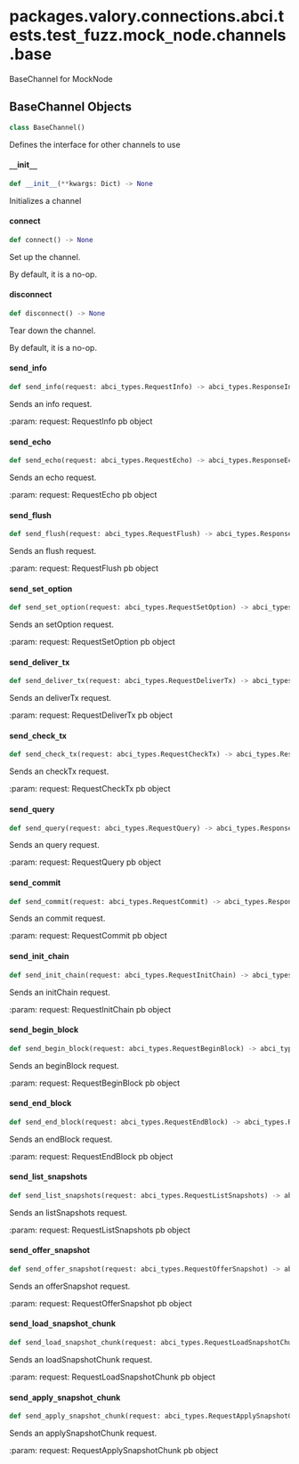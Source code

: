 <a id="packages.valory.connections.abci.tests.test_fuzz.mock_node.channels.base"></a>

# packages.valory.connections.abci.tests.test`_`fuzz.mock`_`node.channels.base

BaseChannel for MockNode

<a id="packages.valory.connections.abci.tests.test_fuzz.mock_node.channels.base.BaseChannel"></a>

## BaseChannel Objects

```python
class BaseChannel()
```

Defines the interface for other channels to use

<a id="packages.valory.connections.abci.tests.test_fuzz.mock_node.channels.base.BaseChannel.__init__"></a>

#### `__`init`__`

```python
def __init__(**kwargs: Dict) -> None
```

Initializes a channel

<a id="packages.valory.connections.abci.tests.test_fuzz.mock_node.channels.base.BaseChannel.connect"></a>

#### connect

```python
def connect() -> None
```

Set up the channel.

By default, it is a no-op.

<a id="packages.valory.connections.abci.tests.test_fuzz.mock_node.channels.base.BaseChannel.disconnect"></a>

#### disconnect

```python
def disconnect() -> None
```

Tear down the channel.

By default, it is a no-op.

<a id="packages.valory.connections.abci.tests.test_fuzz.mock_node.channels.base.BaseChannel.send_info"></a>

#### send`_`info

```python
def send_info(request: abci_types.RequestInfo) -> abci_types.ResponseInfo
```

Sends an info request.

:param: request: RequestInfo pb object

<a id="packages.valory.connections.abci.tests.test_fuzz.mock_node.channels.base.BaseChannel.send_echo"></a>

#### send`_`echo

```python
def send_echo(request: abci_types.RequestEcho) -> abci_types.ResponseEcho
```

Sends an echo request.

:param: request: RequestEcho pb object

<a id="packages.valory.connections.abci.tests.test_fuzz.mock_node.channels.base.BaseChannel.send_flush"></a>

#### send`_`flush

```python
def send_flush(request: abci_types.RequestFlush) -> abci_types.ResponseFlush
```

Sends an flush request.

:param: request: RequestFlush pb object

<a id="packages.valory.connections.abci.tests.test_fuzz.mock_node.channels.base.BaseChannel.send_set_option"></a>

#### send`_`set`_`option

```python
def send_set_option(request: abci_types.RequestSetOption) -> abci_types.ResponseSetOption
```

Sends an setOption request.

:param: request: RequestSetOption pb object

<a id="packages.valory.connections.abci.tests.test_fuzz.mock_node.channels.base.BaseChannel.send_deliver_tx"></a>

#### send`_`deliver`_`tx

```python
def send_deliver_tx(request: abci_types.RequestDeliverTx) -> abci_types.ResponseDeliverTx
```

Sends an deliverTx request.

:param: request: RequestDeliverTx pb object

<a id="packages.valory.connections.abci.tests.test_fuzz.mock_node.channels.base.BaseChannel.send_check_tx"></a>

#### send`_`check`_`tx

```python
def send_check_tx(request: abci_types.RequestCheckTx) -> abci_types.ResponseCheckTx
```

Sends an checkTx request.

:param: request: RequestCheckTx pb object

<a id="packages.valory.connections.abci.tests.test_fuzz.mock_node.channels.base.BaseChannel.send_query"></a>

#### send`_`query

```python
def send_query(request: abci_types.RequestQuery) -> abci_types.ResponseQuery
```

Sends an query request.

:param: request: RequestQuery pb object

<a id="packages.valory.connections.abci.tests.test_fuzz.mock_node.channels.base.BaseChannel.send_commit"></a>

#### send`_`commit

```python
def send_commit(request: abci_types.RequestCommit) -> abci_types.ResponseCommit
```

Sends an commit request.

:param: request: RequestCommit pb object

<a id="packages.valory.connections.abci.tests.test_fuzz.mock_node.channels.base.BaseChannel.send_init_chain"></a>

#### send`_`init`_`chain

```python
def send_init_chain(request: abci_types.RequestInitChain) -> abci_types.ResponseInitChain
```

Sends an initChain request.

:param: request: RequestInitChain pb object

<a id="packages.valory.connections.abci.tests.test_fuzz.mock_node.channels.base.BaseChannel.send_begin_block"></a>

#### send`_`begin`_`block

```python
def send_begin_block(request: abci_types.RequestBeginBlock) -> abci_types.ResponseBeginBlock
```

Sends an beginBlock request.

:param: request: RequestBeginBlock pb object

<a id="packages.valory.connections.abci.tests.test_fuzz.mock_node.channels.base.BaseChannel.send_end_block"></a>

#### send`_`end`_`block

```python
def send_end_block(request: abci_types.RequestEndBlock) -> abci_types.ResponseEndBlock
```

Sends an endBlock request.

:param: request: RequestEndBlock pb object

<a id="packages.valory.connections.abci.tests.test_fuzz.mock_node.channels.base.BaseChannel.send_list_snapshots"></a>

#### send`_`list`_`snapshots

```python
def send_list_snapshots(request: abci_types.RequestListSnapshots) -> abci_types.ResponseListSnapshots
```

Sends an listSnapshots request.

:param: request: RequestListSnapshots pb object

<a id="packages.valory.connections.abci.tests.test_fuzz.mock_node.channels.base.BaseChannel.send_offer_snapshot"></a>

#### send`_`offer`_`snapshot

```python
def send_offer_snapshot(request: abci_types.RequestOfferSnapshot) -> abci_types.ResponseOfferSnapshot
```

Sends an offerSnapshot request.

:param: request: RequestOfferSnapshot pb object

<a id="packages.valory.connections.abci.tests.test_fuzz.mock_node.channels.base.BaseChannel.send_load_snapshot_chunk"></a>

#### send`_`load`_`snapshot`_`chunk

```python
def send_load_snapshot_chunk(request: abci_types.RequestLoadSnapshotChunk) -> abci_types.ResponseLoadSnapshotChunk
```

Sends an loadSnapshotChunk request.

:param: request: RequestLoadSnapshotChunk pb object

<a id="packages.valory.connections.abci.tests.test_fuzz.mock_node.channels.base.BaseChannel.send_apply_snapshot_chunk"></a>

#### send`_`apply`_`snapshot`_`chunk

```python
def send_apply_snapshot_chunk(request: abci_types.RequestApplySnapshotChunk) -> abci_types.ResponseApplySnapshotChunk
```

Sends an applySnapshotChunk request.

:param: request: RequestApplySnapshotChunk pb object

